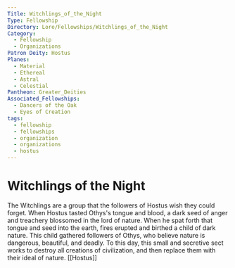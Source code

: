 ```yaml
---
Title: Witchlings_of_the_Night
Type: Fellowship
Directory: Lore/Fellowships/Witchlings_of_the_Night
Category:
  - Fellowship
  - Organizations
Patron Deity: Hostus
Planes:
  - Material
  - Ethereal
  - Astral
  - Celestial
Pantheon: Greater_Deities
Associated_Fellowships:
  - Dancers of the Oak
  - Eyes of Creation
tags:
  - fellowship
  - fellowships
  - organization
  - organizations
  - hostus
---
```


# Witchlings of the Night


The Witchlings are a group that the followers of Hostus wish they could forget. When Hostus tasted Othys's tongue and blood, a dark seed of anger and treachery blossomed in the lord of nature. When he spat forth that tongue and seed into the earth, fires erupted and birthed a child of dark nature. This child gathered followers of Othys, who believe nature is dangerous, beautiful, and deadly. To this day, this small and secretive sect works to destroy all creations of civilization, and then replace them with their ideal of nature.
[[Hostus]]
